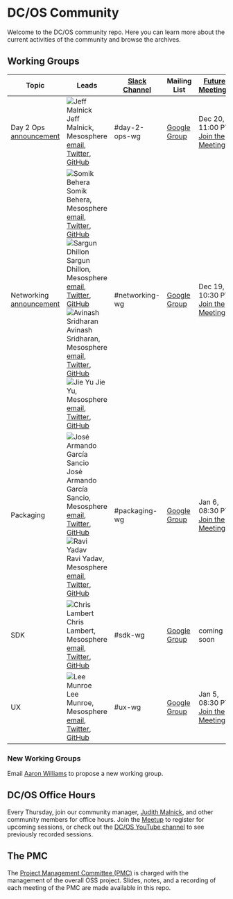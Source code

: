 # DC/OS Community
Welcome to the DC/OS community repo. Here you can learn more about the current activities of the community and browse the archives.

## Working Groups

| Topic | Leads | [Slack Channel](http://chat.dcos.io/) | Mailing List | [Future Meetings](https://calendar.google.com/calendar/embed?src=mesosphere.io_1iu6qkkrmnghb61ntfrp5fc46o%40group.calendar.google.com&ctz=America/Los_Angeles) |
|-------|-------|---------------|--------------|----------|
| Day 2 Ops <br> [announcement](https://dcos.io/blog/2016/join-the-dc-os-day-2-operations-working-group/index.html) | ![Jeff Malnick](https://avatars3.githubusercontent.com/u/4028224?v=3&s=35) Jeff Malnick, Mesosphere <br> [email](mailto:jeff@mesosphere.io), [Twitter](https://twitter.com/malnick), [GitHub](https://github.com/malnick) | #day-2-ops-wg | [Google Group](https://groups.google.com/a/dcos.io/forum/#!forum/day-2-ops-wg) | Dec 20, 11:00 PT <br> [Join the Meeting](https://hangouts.google.com/hangouts/_/dcos.io/day-2-ops-wg) |
| Networking <br> [announcement](https://dcos.io/blog/2016/join-the-dc-os-networking-working-group/index.html) |  ![Somik Behera](https://avatars2.githubusercontent.com/u/714442?v=3&s=35) Somik Behera, Mesosphere <br> [email](mailto:somik@mesosphere.io), [Twitter](https://twitter.com/strikesme), [GitHub](https://github.com/somikbehera) <br> ![Sargun Dhillon](https://avatars1.githubusercontent.com/u/750148?v=3&s=35) Sargun Dhillon, Mesosphere <br> [email](mailto:sargun@mesosphere.io), [Twitter](https://twitter.com/sargun), [GitHub](https://github.com/sargun) <br> ![Avinash Sridharan](https://avatars3.githubusercontent.com/u/3128730?v=3&s=35) Avinash Sridharan, Mesosphere <br> [email](mailto:avinash@mesosphere.io), [Twitter](https://twitter.com/av1nash_s), [GitHub](https://github.com/asridharan) <br> ![Jie Yu](https://avatars2.githubusercontent.com/u/1778745?v=3&s=35) Jie Yu, Mesosphere <br> [email](mailto:jie@mesosphere.io), [Twitter](https://twitter.com/jie_yu), [GitHub](https://github.com/jieyu) | #networking-wg | [Google Group](https://groups.google.com/a/dcos.io/forum/#!forum/networking-wg) | Dec 19, 10:30 PT <br> [Join the Meeting](https://hangouts.google.com/hangouts/_/dcos.io/networking-wg) |
| Packaging | ![José Armando García Sancio](https://avatars0.githubusercontent.com/u/794394?v=3&s=35) José Armando García Sancio, Mesosphere  <br> [email](mailto:jose@mesosphere.io), [Twitter](https://twitter.com/jagsancio), [GitHub](https://github.com/jsancio) <br> ![Ravi Yadav](https://avatars2.githubusercontent.com/u/1666717?v=3&s=35) Ravi Yadav, Mesosphere <br> [email](mailto:ryadav@mesosphere.io), [Twitter](https://twitter.com/RaaveYadav), [GitHub](https://github.com/ryadav88) | #packaging-wg | [Google Group](https://groups.google.com/a/dcos.io/forum/#!forum/packaging-wg) | Jan 6, 08:30 PT <br> [Join the Meeting](https://hangouts.google.com/hangouts/_/dcos.io/packaging-wg) |
| SDK | ![Chris Lambert](https://avatars3.githubusercontent.com/u/19239758?v=3&s=35) Chris Lambert, Mesosphere <br> [email](mailto:clambert@mesosphere.io), [Twitter](https://twitter.com/clambert), [GitHub](https://github.com/triclambert) | #sdk-wg | [Google Group](https://groups.google.com/a/dcos.io/forum/#!forum/sdk-wg) | coming soon |
| UX | ![Lee Munroe](https://avatars3.githubusercontent.com/u/15963?v=3&s=35) Lee Munroe, Mesosphere <br> [email](mailto:lee@mesosphere.io), [Twitter](https://twitter.com/leemunroe), [GitHub](https://github.com/leemunroe) | #ux-wg | [Google Group](https://groups.google.com/a/dcos.io/forum/#!forum/ux-wg) | Jan 5, 08:30 PT <br> [Join the Meeting](https://hangouts.google.com/hangouts/_/dcos.io/ux-wg) |

### New Working Groups
Email [Aaron Williams](mailto:aaron.williams@dcos.io) to propose a new working group.

## DC/OS Office Hours
Every Thursday, join our community manager, [Judith Malnick](mailto:jmalnick@mesosphere.io), and other community members for office hours. Join the [Meetup](https://www.meetup.com/DC-OS-Online-Meetup/) to register for upcoming sessions, or check out the [DC/OS YouTube channel](https://www.youtube.com/playlist?list=PLVWqoBEzghqdpHYXcOESRPLJseA6cRT_q) to see previously recorded sessions.

## The PMC
The [Project Management Committee (PMC)](pmc) is charged with the management of the overall OSS project. Slides, notes, and a recording of each meeting of the PMC are made available in this repo.
